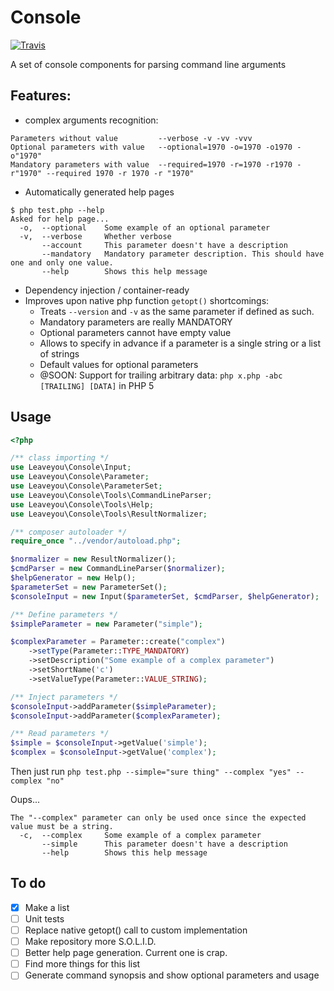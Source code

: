 # Console

[![Travis](https://img.shields.io/travis/Leaveyou/console.svg)](https://travis-ci.org/Leaveyou/console)

A set of console components for parsing command line arguments

## Features:
* complex arguments recognition:
~~~
Parameters without value         --verbose -v -vv -vvv
Optional parameters with value   --optional=1970 -o=1970 -o1970 -o"1970"
Mandatory parameters with value  --required=1970 -r=1970 -r1970 -r"1970" --required 1970 -r 1970 -r "1970"
~~~
* Automatically generated help pages
~~~
$ php test.php --help
Asked for help page...
  -o,  --optional    Some example of an optional parameter
  -v,  --verbose     Whether verbose
       --account     This parameter doesn't have a description
       --mandatory   Mandatory parameter description. This should have one and only one value.
       --help        Shows this help message
~~~
* Dependency injection / container-ready
* Improves upon native php function `getopt()` shortcomings:
    * Treats `--version` and `-v` as the same parameter if defined as such.
    * Mandatory parameters are really MANDATORY
    * Optional parameters cannot have empty value
    * Allows to specify in advance if a parameter is a single string or a list of strings
    * Default values for optional parameters
    * @SOON: Support for trailing arbitrary data: `php x.php -abc [TRAILING] [DATA]` in PHP 5

## Usage

```php
<?php

/** class importing */
use Leaveyou\Console\Input;
use Leaveyou\Console\Parameter;
use Leaveyou\Console\ParameterSet;
use Leaveyou\Console\Tools\CommandLineParser;
use Leaveyou\Console\Tools\Help;
use Leaveyou\Console\Tools\ResultNormalizer;

/** composer autoloader */
require_once "../vendor/autoload.php";

$normalizer = new ResultNormalizer();
$cmdParser = new CommandLineParser($normalizer);
$helpGenerator = new Help();
$parameterSet = new ParameterSet();
$consoleInput = new Input($parameterSet, $cmdParser, $helpGenerator);

/** Define parameters */
$simpleParameter = new Parameter("simple");

$complexParameter = Parameter::create("complex")
    ->setType(Parameter::TYPE_MANDATORY)
    ->setDescription("Some example of a complex parameter")
    ->setShortName('c')
    ->setValueType(Parameter::VALUE_STRING);

/** Inject parameters */
$consoleInput->addParameter($simpleParameter);
$consoleInput->addParameter($complexParameter);

/** Read parameters */
$simple = $consoleInput->getValue('simple');
$complex = $consoleInput->getValue('complex');
```

Then just run ```php test.php --simple="sure thing" --complex "yes" --complex "no"```

Oups...
```
The "--complex" parameter can only be used once since the expected value must be a string.
  -c,  --complex     Some example of a complex parameter
       --simple      This parameter doesn't have a description
       --help        Shows this help message
```

## To do

- [x] Make a list
- [ ] Unit tests
- [ ] Replace native getopt() call to custom implementation
- [ ] Make repository more S.O.L.I.D.
- [ ] Better help page generation. Current one is crap.
- [ ] Find more things for this list
- [ ] Generate command synopsis and show optional parameters and usage
